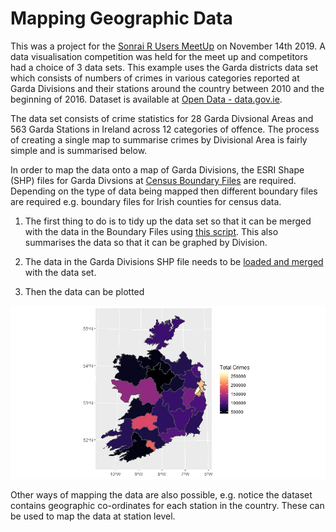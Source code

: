 # Mapping Geographic Data

This was a project for the [Sonrai R Users MeetUp](https://www.meetup.com/sonRai/events/265838349/) on November 14th 2019. A data visualisation competition was held for the meet up and competitors had a choice of 3 data sets. This example uses the Garda districts data set which consists of numbers of crimes in various categories reported at Garda Divisions and their stations around the country between 2010 and the beginning of 2016. Dataset is available at [Open Data - data.gov.ie](https://data.gov.ie/dataset/crimes-at-garda-stations-level-2010-2016).

The data set consists of crime statistics for 28 Garda Divsional Areas and 563 Garda Stations in Ireland across 12 categories of offence. The process of creating a single map to summarise crimes by Divisional Area is fairly simple and is summarised below. 

In order to map the data onto a map of Garda Divisions, the ESRI Shape (SHP) files for Garda Divsions at [Census Boundary Files](https://www.cso.ie/en/census/census2011boundaryfiles/) are required. Depending on the type of data being mapped then different boundary files are required e.g. boundary files for Irish counties for census data. 

1. The first thing to do is to tidy up the data set so that it can be merged with the data in the Boundary Files using [this script](https://github.com/RQuinn78/Mapping-Census-Data/blob/master/Data%20Preparation.R). This also summarises the data so that it can be graphed by Division. 

2. The data in the Garda Divisions SHP file needs to be [loaded and merged](https://github.com/RQuinn78/Mapping-Census-Data/blob/master/load_join_ShapeFiles%20.R) with the data set. 

3. Then the data can be plotted

![](https://github.com/RQuinn78/Mapping-Census-Data/blob/master/Total_Crimes_Garda_Division.jpeg)

Other ways of mapping the data are also possible, e.g. notice the dataset contains geographic co-ordinates for each station in the country. These can be used to map the data at station level. 
